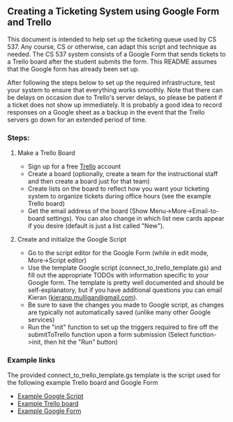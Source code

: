 ## Creating a Ticketing System using Google Form and Trello
This document is intended to help set up the ticketing queue used by CS 537.
Any course, CS or otherwise, can adapt this script and technique as needed.
The CS 537 system consists of a Google Form that sends tickets to a Trello
board after the student submits the form. This README assumes that the
Google form has already been set up. 

After following the steps below to set up the required infrastructure, test 
your system to ensure that everything works smoothly. Note that there can be 
delays on occasion due to Trello's server delays, so please be patient if a 
ticket does not show up immediately. It is probably a good idea to record
responses on a Google sheet as a backup in the event that the Trello servers
go down for an extended period of time. 

### Steps:
1. Make a Trello Board
    - Sign up for a free [Trello](https://trello.com) account
    - Create a board (optionally, create a team for the instructional staff
    and then create a board just for that team)
    - Create lists on the board to reflect how you want your ticketing system
    to organize tickets during office hours (see the example Trello board)
    - Get the email address of the board (Show Menu->More->Email-to-board settings).
    You can also change in which list new cards appear if you desire 
    (default is just a list called "New").

2. Create and initialize the Google Script
    - Go to the script editor for the Google Form (while in edit mode, 
    More->Script editor)
    - Use the template Google script (connect_to_trello_template.gs) and fill out the
    appropriate TODOs with information specific to your Google form. The 
    template is pretty well documented and should be self-explanatory, but
    if you have additional questions you can email Kieran 
    (kieranp.mulligan@gmail.com).
    - Be sure to save the changes you made to Google script, as changes
    are typically not automatically saved (unlike many other Google services)
    - Run the "init" function to set up the triggers required to fire off the
    submitToTrello function upon a form submission 
    (Select function->init, then hit the "Run" button)

### Example links
The provided connect_to_trello_template.gs template is the script used for the following
example Trello board and Google Form
- [Example Google Script](./connect_to_trello_template.gs)
- [Example Trello board](https://trello.com/b/tsOZ9frN/ticket-queue)
- [Example Google Form](https://docs.google.com/forms/d/e/1FAIpQLSfsQP8TRLUn7RPKuTDk4YaAUR62iDCDYjVjJQ7u6-U3VQuVuw/viewform)
